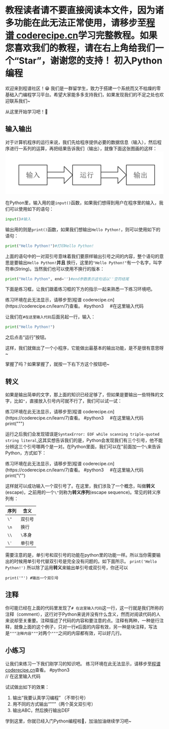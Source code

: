 <notice>教程读者请不要直接阅读本文件，因为诸多功能在此无法正常使用，请移步至[程谱 coderecipe.cn](https://coderecipe.cn/learn/7)学习完整教程。如果您喜欢我们的教程，请在右上角给我们一个“Star”，谢谢您的支持！</notice>
初入Python编程
======

欢迎来到程谱社区！😁 我们是一群留学生，致力于搭建一个系统而又不枯燥的零基础入门编程学习平台。希望大家能多多支持我们，如果发现我们的不足之处也欢迎联系我们~

从这里开始学习吧！💖

输入输出
------
对于计算机程序的运行来说，我们先给程序提供必要的数据信息（输入），然后程序进行一系列的运算，再把结果告诉我们（输出），就像下面这张图画的这样：
![输入输出](Pic1.png)

在Python里，输入用的是`input()`函数，如果我们想得到用户在程序里的输入，我们可以使用如下的语句：
```python
input()#输入
```

输出用的则是`print()`函数，如果我们想输出`Hello Python!`，则可以使用如下的语句：

```python
print("Hello Python!")#打印Hello Python!
```

上面的语句中的一对双引号意味着我们要原样输出引号之间的内容，整个语句的意思是要输出`Hello Python!`**并且** 换行，这里的`"Hello Python!"`有一个名字，叫字符串(String)。当然我们也可以使用不换行的版本：
```python
print("Hello Python", end='')#end参数表示这句话以''空符结尾
```

下面是练习框，让我们跟着练习框的下方的指示一起来熟悉一下练习环境吧。

<lab lang="python" parameters="filename=Hello.py">
<notice>练习环境在此无法显示，请移步至[程谱 coderecipe.cn](https://coderecipe.cn/learn/7)查看。</notice>
      #python3
      #在这里输入代码
</lab>

让我们在`#在这里输入代码`后面另起一行，输入：
```python
print("Hello Python!")
```
之后点击“运行”按钮。

这样，我们就做出了一个小程序，它能做出最基本的输出功能，是不是很有意思呀~

掌握了吗？如果掌握了，就按一下右下方这个按钮吧~

转义
------
如果是输出简单的文字，那上面的知识已经足够了，但如果是要输出一些特殊的文字，比如`"`，直接放入引号内可就不行了，我们可以试一试：

<lab lang="python" parameters="filename=Hello.py">
<notice>练习环境在此无法显示，请移步至[程谱 coderecipe.cn](https://coderecipe.cn/learn/7)查看。</notice>
      #python3
      #在这里输入代码
      print(""")
</lab>

运行之后我们会发现错误是`SyntaxError: EOF while scanning triple-quoted string literal`,这其实想告诉我们的是，Python会发现我们有三个引号，他不能分辨这三个引号哪两个是一对。在Python里面，我们可以在"前面加一个`\`来告诉Python，方式如下：

<lab lang="python" parameters="filename=Hello.py">
<notice>练习环境在此无法显示，请移步至[程谱 coderecipe.cn](https://coderecipe.cn/learn/7)查看。</notice>
      #python3
      #在这里输入代码
      print("\"")
</lab>

这样就可以成功输入一个双引号了。在这里，我们涉及了一个概念，叫做**转义**(escape)，之前用的一个`\"`则称为**转义序列**(escape sequence)。常见的转义序列有：

| 序列 | 含义 |
| - | - |
| `\"` | 双引号 |
| `\n` | 换行 |
| `\\` | `\`本身 |
|`\'`| 单引号|

需要注意的是，单引号和双引号的功能在python里的功能一样。所以当你需要输出的时候用单引号代替双引号是完全没有问题的。如下面所示。
 `print('Hello Python!')`
所以除了运用**转义**来输出单引号或双引号，你还可以
```print("'") #输出一个单引号
print('"') #输出一个双引号
```

注释
------
你可能已经在上面的代码里发现了`# 在这里输入代码`这一行，这一行就是我们所称的注释（comment），这行对于Python来说并没有什么含义，然而对阅读代码的人来说却至关重要。注释描述了代码的内容和要注意的点。注释有两种，一种是行注释，就像上面的这个例子，只对一行`#`后面的内容有效，另一种是块注释，写法是`"""注释内容"""`对两个`"""`之间的内容都有效，可以好几行。

小练习
------
让我们来练习一下我们刚学习的知识吧。
<lab lang="python" parameters="filename=Hello.py">
<notice>练习环境在此无法显示，请移步至[程谱 coderecipe.cn](https://coderecipe.cn/learn/7)查看。</notice>
#python3  
// 在这里输入代码
</lab>

试试做出如下的效果：

1. 输出“我要认真学习编程” （不带引号）
2. 用不同的方式输出“""”（两个英文双引号）
3. 输出ABC，然后换行输出DEF

学到这里，你就已经入门Python编程啦👏，加油加油继续学习吧~
